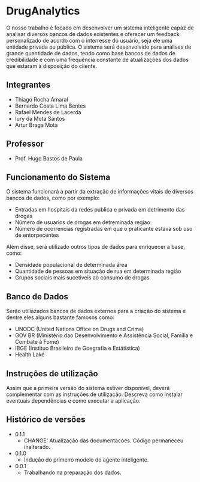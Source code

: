 # DrugAnalytics
O nosso trabalho é focado em desenvolver um sistema inteligente capaz de analisar diversos bancos de dados existentes e oferecer um feedback personalizado de acordo com o interresse do usuário, seja ele uma entidade privada ou pública. O sistema será desenvolvido para análises de grande quantidade de dados, tendo como base bancos de dados de credibilidade e com uma frequência constante de atualizações dos dados que estaram à disposição do cliente.

## Integrantes

* Thiago Rocha Amaral
* Bernardo Costa Lima Bentes
* Rafael Mendes de Lacerda
* Iury da Mota Santos 
* Artur Braga Mota

## Professor

* Prof. Hugo Bastos de Paula

## Funcionamento do Sistema
O sistema funcionará a partir da extração de informações vitais de diversos bancos de dados, como por exemplo:

* Entradas em hospitais da redes publica e privada em detrimento das drogas
* Número de usuarios de drogas em detreminada regiao
* Número de ocorrencias registradas em que o praticante estava sob uso de entorpecentes

Além disse, será utilizado outros tipos de dados para enriquecer a base, como:
* Densidade populacional de determinada área 
* Quantidade de pessoas em situação de rua em determinada região
* Grupos sociais mais sucetiveis ao consumo de drogas

## Banco de Dados
Serão utiliazados bancos de dados externos para a criação do sistema e dentre eles alguns bastante famosos como:

* UNODC (United Nations Office on Drugs and Crime)
* GOV BR (Ministério dao Desenvolvimento e Assistência Social, Família e Combate à Fome)
* IBGE (Instituo Brasileiro de Goegrafia e Estátistica)
* Health Lake

## Instruções de utilização

Assim que a primeira versão do sistema estiver disponível, deverá complementar com as instruções de utilização. Descreva como instalar eventuais dependências e como executar a aplicação.

## Histórico de versões

* 0.1.1
    * CHANGE: Atualização das documentacoes. Código permaneceu inalterado.
* 0.1.0
    * Indução do primeiro modelo do agente inteligente.
* 0.0.1
    * Trabalhando na preparação dos dados.

